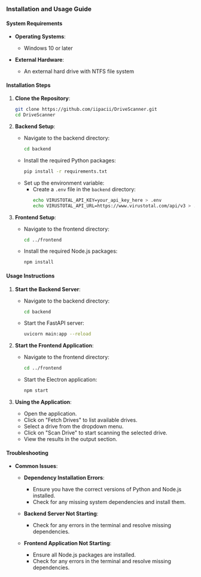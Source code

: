 ### Installation and Usage Guide

#### System Requirements
- **Operating Systems**:
  - Windows 10 or later

- **External Hardware**:
  - An external hard drive with NTFS file system

#### Installation Steps

1. **Clone the Repository**:
    ```sh
    git clone https://github.com/iipacii/DriveScanner.git
    cd DriveScanner
    ```

2. **Backend Setup**:
    - Navigate to the backend directory:
      ```sh
      cd backend
      ```
    - Install the required Python packages:
      ```sh
      pip install -r requirements.txt
      ```
    - Set up the environment variable:
      - Create a `.env` file in the `backend` directory:
        ```sh
        echo VIRUSTOTAL_API_KEY=your_api_key_here > .env
        echo VIRUSTOTAL_API_URL=https://www.virustotal.com/api/v3 > .env
        ```

3. **Frontend Setup**:
    - Navigate to the frontend directory:
      ```sh
      cd ../frontend
      ```
    - Install the required Node.js packages:
      ```sh
      npm install
      ```

#### Usage Instructions

1. **Start the Backend Server**:
    - Navigate to the backend directory:
      ```sh
      cd backend
      ```
    - Start the FastAPI server:
      ```sh
      uvicorn main:app --reload
      ```

2. **Start the Frontend Application**:
    - Navigate to the frontend directory:
      ```sh
      cd ../frontend
      ```
    - Start the Electron application:
      ```sh
      npm start
      ```

3. **Using the Application**:
    - Open the application.
    - Click on "Fetch Drives" to list available drives.
    - Select a drive from the dropdown menu.
    - Click on "Scan Drive" to start scanning the selected drive.
    - View the results in the output section.

#### Troubleshooting

- **Common Issues**:
  - **Dependency Installation Errors**:
    - Ensure you have the correct versions of Python and Node.js installed.
    - Check for any missing system dependencies and install them.

  - **Backend Server Not Starting**:
    - Check for any errors in the terminal and resolve missing dependencies.

  - **Frontend Application Not Starting**:
    - Ensure all Node.js packages are installed.
    - Check for any errors in the terminal and resolve missing dependencies.

